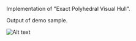Implementation of "Exact Polyhedral Visual Hull".

Output of demo sample.

 ![Alt text]( /EPVH/datasets/visualhull_result.png?raw=true "Visual Hull of alien")


